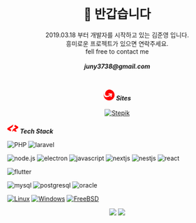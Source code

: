 <h1 align="center"> 👋 반갑습니다 </h1>
<p align="center">
    2019.03.18 부터 개발자를 시작하고 있는 김준영 입니다.
    <br />
    흥미로운 프로젝트가 있으면 연락주세요.
    <br />
    fell free to contact me 
    <br />
    <br />
    <strong><em>juny3738@gmail.com</em></strong>
</p>
<br />
 <p align="center">
 <svg width = "25" height="25" fill="red" role="img" viewBox="0 0 24 24" xmlns="http://www.w3.org/2000/svg"><title>MoneyGram</title><path d="M24 12c0 6.6274-5.3726 12-12 12S0 18.6274 0 12c0-1.8257.4071-3.5554 1.1374-5.1051C.6514 8.1257.433 9.3446.433 10.4863c0 5.4334 4.3868 6.2203 6.2537 6.2023 2.8371-.0257 6.1543-1.416 8.9485-3.9909l-.4714 2.6494c-.1054.606.2906 1.1392.8957 1.1426h.2503c.6274 0 1.0732-.5108 1.1863-1.1426l1.0063-5.6622c.12-.6283-.2932-1.14-.9214-1.14h-5.6726c-.6309 0-1.2077.3342-1.32.9677l-.0446.2554c-.09.6026.33 1.0569.9317 1.0569h2.9589a9.48 9.48 0 0 0-.1414.1388c-2.04 1.9312-4.5558 2.988-6.6403 2.988-2.0803 0-4.41-1.3123-4.41-4.2686C3.2426 3.5546 8.9906 0 12 0c6.6137 0 12 5.3726 12 12"/></svg>
<strong><em>Sites</em></strong>
</br>
</br>
<a href="https://stepik.org/users/108517510">
        <img src="https://img.shields.io/badge/blog-faeff2?style=for-the-badge&logo=blogger" alt="Stepik">
    </a>
 </p>
 
<svg width = "25" height="25" fill="red" role="img" viewBox="0 0 24 24" xmlns="http://www.w3.org/2000/svg"><title>CodersRank</title><path d="M23.134 8.64l-5.973-3.62a.286.286 0 0 0-.412.125l-1.4 3.286 2.842 1.696a.53.53 0 0 1 0 .921l-5.335 3.14-2.267 5.274a.127.127 0 0 0 .052.203.122.122 0 0 0 .134-.035l3.914-2.365 1.545 2.219a.373.373 0 0 0 .309.167h3.708a.367.367 0 0 0 .327-.2.382.382 0 0 0-.018-.386l-2.513-3.852 5.088-3.077c.577-.349.865-.74.865-1.172V9.813c0-.433-.288-.823-.866-1.172zM13.082 4.35L.845 12.052c-.577.348-.858.739-.845 1.171v1.173c.014.432.303.816.866 1.15l6.056 3.496a.286.286 0 0 0 .412-.146l1.36-3.286-2.884-1.633a.518.518 0 0 1-.275-.384.529.529 0 0 1 .254-.537l5.295-3.245 2.183-5.316a.128.128 0 0 0-.04-.142.122.122 0 0 0-.146-.005z"/></svg> 
***Tech Stack***

![PHP](https://img.shields.io/badge/php-8ed95a?style=for-the-badge&logo=php) ![laravel](https://img.shields.io/badge/laravel-8ed95a?style=for-the-badge&logo=laravel)

![node.js](https://img.shields.io/badge/node.js-b9f0e9?style=for-the-badge&logo=node.js) ![electron](https://img.shields.io/badge/electron-b9f0e9?style=for-the-badge&logo=electron) ![javascript](https://img.shields.io/badge/javascript-b9f0e9?style=for-the-badge&logo=javascript) ![nextjs](https://img.shields.io/badge/next.js-b9f0e9?style=for-the-badge&logo=next.js) ![nestjs](https://img.shields.io/badge/nestjs-b9f0e9?style=for-the-badge&logo=nestjs) ![react](https://img.shields.io/badge/react-b9f0e9?style=for-the-badge&logo=react)

![flutter](https://img.shields.io/badge/flutter-faadf2?style=for-the-badge&logo=flutter)

![mysql](https://img.shields.io/badge/mysql-faf260?style=for-the-badge&logo=mysql) ![postgresql](https://img.shields.io/badge/postgresql-faf260?style=for-the-badge&logo=postgresql) ![oracle](https://img.shields.io/badge/oracle-faf260?style=for-the-badge&logo=oracle)

[![Linux](https://img.shields.io/badge/linux-black?style=for-the-badge&logo=Linux)](https://github.com/wervlad)
[![Windows](https://img.shields.io/badge/Windows-black?style=for-the-badge&logo=Windows)](https://github.com/wervlad)
[![FreeBSD](https://img.shields.io/badge/FreeBSD-black?style=for-the-badge&logo=FreeBSD)](https://github.com/wervlad)

<p align="center">
<img src="https://github-readme-stats.vercel.app/api/top-langs/?username=jun-young1993&layout=donut-vertical" />
<img src="https://github-readme-stats.vercel.app/api?username=jun-young1993&show_icons=true&theme=radical" />
</p>
